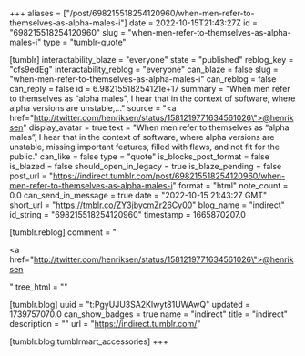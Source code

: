 +++
aliases = ["/post/698215518254120960/when-men-refer-to-themselves-as-alpha-males-i"]
date = 2022-10-15T21:43:27Z
id = "698215518254120960"
slug = "when-men-refer-to-themselves-as-alpha-males-i"
type = "tumblr-quote"

[tumblr]
interactability_blaze = "everyone"
state = "published"
reblog_key = "cfs9edEg"
interactability_reblog = "everyone"
can_blaze = false
slug = "when-men-refer-to-themselves-as-alpha-males-i"
can_reblog = false
can_reply = false
id = 6.98215518254121e+17
summary = "When men refer to themselves as “alpha males”, I hear that in the context of software, where alpha versions are unstable,..."
source = "<a href=\"http://twitter.com/henriksen/status/1581219771634561026\">@henriksen</a>"
display_avatar = true
text = "When men refer to themselves as &ldquo;alpha males&rdquo;, I hear that in the context of software, where alpha versions are unstable, missing important features, filled with flaws, and not fit for the public."
can_like = false
type = "quote"
is_blocks_post_format = false
is_blazed = false
should_open_in_legacy = true
is_blaze_pending = false
post_url = "https://indirect.tumblr.com/post/698215518254120960/when-men-refer-to-themselves-as-alpha-males-i"
format = "html"
note_count = 0.0
can_send_in_message = true
date = "2022-10-15 21:43:27 GMT"
short_url = "https://tmblr.co/ZY3jbycmZr26Cy00"
blog_name = "indirect"
id_string = "698215518254120960"
timestamp = 1665870207.0

[tumblr.reblog]
comment = "<p><a href=\"http://twitter.com/henriksen/status/1581219771634561026\">@henriksen</a></p>"
tree_html = ""

[tumblr.blog]
uuid = "t:PgyUJU3SA2Klwyt81UWAwQ"
updated = 1739757070.0
can_show_badges = true
name = "indirect"
title = "indirect"
description = ""
url = "https://indirect.tumblr.com/"

[tumblr.blog.tumblrmart_accessories]
+++
